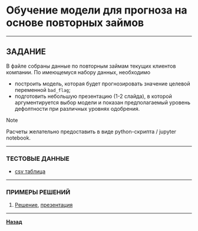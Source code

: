 # Обучение модели для прогноза на основе повторных займов

***

## ЗАДАНИЕ

В файле собраны данные по повторным займам текущих клиентов компании. По имеющемуся набору данных, необходимо
- построить модель, которая будет прогнозировать значение целевой переменной `bad_flag`;
- подготовить небольшую презентацию (1-2 слайда), в которой аргументируется выбор модели и показан предполагаемый уровень дефолтности при различных уровнях одобрения. 

> [!NOTE] 
> Расчеты желательно предоставить в виде python-скрипта / jupyter notebook.

***

### ТЕСТОВЫЕ ДАННЫЕ

- [csv таблица](/assets/revo_ds_test_task.csv)

***

### ПРИМЕРЫ РЕШЕНИЙ

1. [Решение](/assets/solution_example.ipynb), [презентация](/assets/pres_example.pptx)
***

**[Назад](/ml/README.md)**
